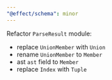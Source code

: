 ```yaml
---
"@effect/schema": minor
---
```


Refactor `ParseResult` module:

- replace `UnionMember` with `Union`
- rename `UnionMember` to `Member`
- ast `ast` field to `Member`
- replace `Index` with `Tuple`
